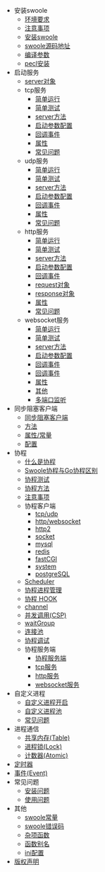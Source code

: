 - 安装swoole
    - [环境要求](Install/environment.md)
    - [注意事项](Install/note.md)
    - [安装swoole](Install/installSwoole.md)
    - [swoole源码地址](Install/openSourceUrl.md)
    - [编译参数](Install/compilationOptions.md)
    - [pecl安装](Install/pecl.md)
- 启动服务
    - [server对象](ServerStart/server.md)
    - tcp服务
        - [简单运行](ServerStart/Tcp/demo.md)
        - [简单测试](ServerStart/Tcp/serverTest.md)
        - [server方法](ServerStart/Tcp/method.md)
        - [启动参数配置](ServerStart/Tcp/serverSetting.md)
        - [回调事件](ServerStart/Tcp/events.md)
        - [属性](ServerStart/Tcp/properties.md)
        - [常见问题](ServerStart/Tcp/other.md)
    - udp服务
        - [简单运行](ServerStart/Udp/demo.md)
        - [简单测试](ServerStart/Udp/serverTest.md)
        - [server方法](ServerStart/Udp/method.md)
        - [启动参数配置](ServerStart/Udp/serverSetting.md)
        - [回调事件](ServerStart/Udp/events.md)
        - [属性](ServerStart/Udp/properties.md)
        - [常见问题](ServerStart/Udp/other.md)
    - http服务
        - [简单运行](ServerStart/Http/demo.md)
        - [简单测试](ServerStart/Http/serverTest.md)
        - [server方法](ServerStart/Http/method.md)
        - [启动参数配置](ServerStart/Http/serverSetting.md)
        - [回调事件](ServerStart/Http/events.md)
        - [request对象](ServerStart/Http/request.md)
        - [response对象](ServerStart/Http/response.md)
        - [属性](ServerStart/Http/properties.md)
        - [常见问题](ServerStart/Http/other.md)
    - websocket服务
        - [简单运行](ServerStart/WebSocket/demo.md)
        - [简单测试](ServerStart/WebSocket/serverTest.md)
        - [server方法](ServerStart/WebSocket/method.md)
        - [启动参数配置](ServerStart/WebSocket/serverSetting.md)
        - [回调事件](ServerStart/WebSocket/events.md)
        - [回调事件](ServerStart/WebSocket/events.md)
        - [属性](ServerStart/WebSocket/properties.md)
        - [其他](ServerStart/WebSocket/other.md)
        - [多端口监听](ServerStart/multiport.md)
- 同步阻塞客户端
    - [同步阻塞客户端](Client/introduction.md)
    - [方法](Client/method.md)
    - [属性/常量](Client/properties.md)
    - [配置](Client/setting.md)
- 协程
    - [什么是协程](Coroutine/introduction.md)
    - [Swoole协程与Go协程区别](Coroutine/swooleAndgo.md)
    - [协程测试](Coroutine/test.md)
    - [协程方法](Coroutine/method.md)
    - [注意事项](Coroutine/environment.md)
    - 协程客户端
        - [tcp/udp](Coroutine/Client/tcp-udp.md)
        - [http/websocket](Coroutine/Client/http-websocket.md)
        - [http2](Coroutine/Client/http2.md)
        - [socket](Coroutine/Client/socket.md)
        - [mysql](Coroutine/Client/mysql.md)
        - [redis](Coroutine/Client/redis.md)
        - [fastCGI](Coroutine/Client/fastcgi.md)
        - [system](Coroutine/Client/system.md)
        - [postgreSQL](Coroutine/Client/postgreSQL.md)
    - [Scheduler](Coroutine/scheduler.md)
    - [协程进程管理](Coroutine/procOpen.md)
    - [协程 HOOK](Coroutine/hook.md)
    - [channel](Coroutine/channel.md)
    - [并发调用(CSP)](Coroutine/csp.md)
    - [waitGroup](Coroutine/waitGroup.md)
    - [连接池](Coroutine/pool.md)
    - [协程调试](Coroutine/gdb.md)
    - 协程服务端
        - [协程服务端](CoroutineServer/introduction.md)
        - [tcp服务](CoroutineServer/tcp.md)
        - [http服务](CoroutineServer/http.md)
        - [websocket服务](CoroutineServer/websocket.md)
- 自定义进程
    - [自定义进程开启](Process/introduction.md)
    - [自定义进程池](Process/pool.md)
    - [常见问题](Process/other.md)
- 进程通信
    - [共享内存(Table)](ProcessCommunication/table.md)
    - [进程锁(Lock)](ProcessCommunication/lock.md)
    - [计数器(Atomic)](ProcessCommunication/atomic.md)
- [定时器](Timer/timer.md)
- [事件(Event)](Event/event.md)
- 常见问题
    - [安装问题](Question/install.md)
    - [使用问题](Question/use.md)
- 其他
    - [swoole常量](Other/swooleConsts.md)
    - [swoole错误码](Other/swooleErrno.md)
    - [杂项函数](Other/swooleFuntions.md)
    - [函数别名](Other/swooleAlias.md)
    - [ini配置](Other/swooleINI.md)
- [版权声明](copyright.md)